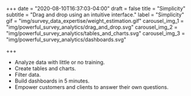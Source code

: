 +++
date = "2020-08-10T16:37:03-04:00"
draft = false
title = "Simplicity"
subtitle = "Drag and drop using an intuitive interface."
label = "Simplicity"
gif = "img/survey_data_expertise/weight_estimation.gif"
carousel_img_1 = "img/powerful_survey_analytics/drag_and_drop.svg"
carousel_img_2 = "img/powerful_survey_analytics/tables_and_charts.svg"
carousel_img_3 = "img/powerful_survey_analytics/dashboards.svg"

+++

* Analyze data with little or no training.
* Create tables and charts.
* Filter data.
* Build dashboards in 5 minutes.
* Empower customers and clients to answer their own questions.
